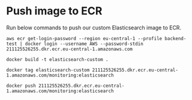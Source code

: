 # Push image to ECR
Run below commands to push our custom Elasticsearch image to ECR.
```
aws ecr get-login-password --region eu-central-1 --profile backend-test | docker login --username AWS --password-stdin 211125526255.dkr.ecr.eu-central-1.amazonaws.com
```

```
docker build -t elasticsearch-custom .
```

```
docker tag elasticsearch-custom 211125526255.dkr.ecr.eu-central-1.amazonaws.com/monitoring:elasticsearch
```

```
docker push 211125526255.dkr.ecr.eu-central-1.amazonaws.com/monitoring:elasticsearch
```